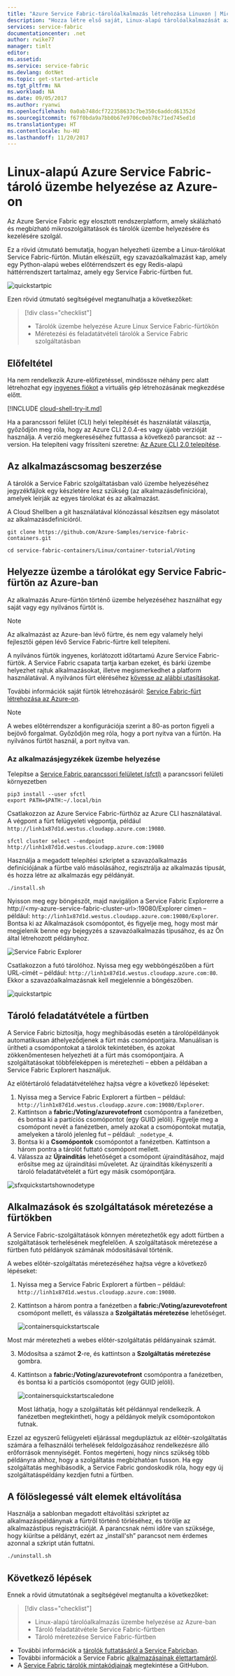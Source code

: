 ```yaml
---
title: "Azure Service Fabric-tárolóalkalmazás létrehozása Linuxon | Microsoft Docs"
description: "Hozza létre első saját, Linux-alapú tárolóalkalmazását az Azure Service Fabricban.  Az alkalmazással elkészíthet egy Docker-rendszerképet, amelyet leküldéssel továbbíthat egy tárolóregisztrációs adatbázisba, majd összeállíthat és üzembe helyezhet egy Service Fabric-tárolóalkalmazást."
services: service-fabric
documentationcenter: .net
author: rwike77
manager: timlt
editor: 
ms.assetid: 
ms.service: service-fabric
ms.devlang: dotNet
ms.topic: get-started-article
ms.tgt_pltfrm: NA
ms.workload: NA
ms.date: 09/05/2017
ms.author: ryanwi
ms.openlocfilehash: 0a0ab748dcf722358633c7be350c6addcd61352d
ms.sourcegitcommit: f67f0bda9a7bb0b67e9706c0eb78c71ed745ed1d
ms.translationtype: HT
ms.contentlocale: hu-HU
ms.lasthandoff: 11/20/2017
---
```

# <a name="deploy-an-azure-service-fabric-linux-container-application-on-azure"></a>Linux-alapú Azure Service Fabric-tároló üzembe helyezése az Azure-on
Az Azure Service Fabric egy elosztott rendszerplatform, amely skálázható és megbízható mikroszolgáltatások és tárolók üzembe helyezésére és kezelésére szolgál. 

Ez a rövid útmutató bemutatja, hogyan helyezheti üzembe a Linux-tárolókat Service Fabric-fürtön. Miután elkészült, egy szavazóalkalmazást kap, amely egy Python-alapú webes előtérrendszert és egy Redis-alapú háttérrendszert tartalmaz, amely egy Service Fabric-fürtben fut. 

![quickstartpic][quickstartpic]

Ezen rövid útmutató segítségével megtanulhatja a következőket:
> [!div class="checklist"]
> * Tárolók üzembe helyezése Azure Linux Service Fabric-fürtökön
> * Méretezési és feladatátvételi tárolók a Service Fabric szolgáltatásban

## <a name="prerequisite"></a>Előfeltétel
Ha nem rendelkezik Azure-előfizetéssel, mindössze néhány perc alatt létrehozhat egy [ingyenes fiókot](https://azure.microsoft.com/en-us/free/) a virtuális gép létrehozásának megkezdése előtt.
  
[!INCLUDE [cloud-shell-try-it.md](../../includes/cloud-shell-try-it.md)]

Ha a parancssori felület (CLI) helyi telepítését és használatát választja, győződjön meg róla, hogy az Azure CLI 2.0.4-es vagy újabb verzióját használja. A verzió megkereséséhez futtassa a következő parancsot: az --version. Ha telepíteni vagy frissíteni szeretne: [Az Azure CLI 2.0 telepítése](https://docs.microsoft.com/en-us/cli/azure/install-azure-cli).

## <a name="get-application-package"></a>Az alkalmazáscsomag beszerzése
A tárolók a Service Fabric szolgáltatásban való üzembe helyezéséhez jegyzékfájlok egy készletére lesz szükség (az alkalmazásdefinícióra), amelyek leírják az egyes tárolókat és az alkalmazást.

A Cloud Shellben a git használatával klónozással készítsen egy másolatot az alkalmazásdefinícióról.

```azurecli-interactive
git clone https://github.com/Azure-Samples/service-fabric-containers.git

cd service-fabric-containers/Linux/container-tutorial/Voting
```

## <a name="deploy-the-containers-to-a-service-fabric-cluster-in-azure"></a>Helyezze üzembe a tárolókat egy Service Fabric-fürtön az Azure-ban
Az alkalmazás Azure-fürtön történő üzembe helyezéséhez használhat egy saját vagy egy nyilvános fürtöt is.

> [!Note]
> Az alkalmazást az Azure-ban lévő fürtre, és nem egy valamely helyi fejlesztői gépen lévő Service Fabric-fürtre kell telepíteni. 
>

A nyilvános fürtök ingyenes, korlátozott időtartamú Azure Service Fabric-fürtök. A Service Fabric csapata tartja karban ezeket, és bárki üzembe helyezhet rajtuk alkalmazásokat, illetve megismerkedhet a platform használatával. A nyilvános fürt eléréséhez [kövesse az alábbi utasításokat](http://aka.ms/tryservicefabric). 

További információk saját fürtök létrehozásáról: [Service Fabric-fürt létrehozása az Azure-on](service-fabric-tutorial-create-vnet-and-linux-cluster.md).

> [!Note]
> A webes előtérrendszer a konfigurációja szerint a 80-as porton figyeli a bejövő forgalmat. Győződjön meg róla, hogy a port nyitva van a fürtön. Ha nyilvános fürtöt használ, a port nyitva van.
>

### <a name="deploy-the-application-manifests"></a>Az alkalmazásjegyzékek üzembe helyezése 
Telepítse a [Service Fabric parancssori felületet (sfctl)](service-fabric-cli.md) a parancssori felületi környezetben

```azurecli-interactive
pip3 install --user sfctl 
export PATH=$PATH:~/.local/bin
```
Csatlakozzon az Azure Service Fabric-fürthöz az Azure CLI használatával. A végpont a fürt felügyeleti végpontja, például `http://linh1x87d1d.westus.cloudapp.azure.com:19080`.

```azurecli-interactive
sfctl cluster select --endpoint http://linh1x87d1d.westus.cloudapp.azure.com:19080
```

Használja a megadott telepítési szkriptet a szavazóalkalmazás definíciójának a fürtbe való másolásához, regisztrálja az alkalmazás típusát, és hozza létre az alkalmazás egy példányát.

```azurecli-interactive
./install.sh
```

Nyisson meg egy böngészőt, majd navigáljon a Service Fabric Explorerre a http://\<my-azure-service-fabric-cluster-url>:19080/Explorer címen – például: `http://linh1x87d1d.westus.cloudapp.azure.com:19080/Explorer`. Bontsa ki az Alkalmazások csomópontot, és figyelje meg, hogy most már megjelenik benne egy bejegyzés a szavazóalkalmazás típusához, és az Ön által létrehozott példányhoz.

![Service Fabric Explorer][sfx]

Csatlakozzon a futó tárolóhoz.  Nyissa meg egy webböngészőben a fürt URL-címét – például: `http://linh1x87d1d.westus.cloudapp.azure.com:80`. Ekkor a szavazóalkalmazásnak kell megjelennie a böngészőben.

![quickstartpic][quickstartpic]

## <a name="fail-over-a-container-in-a-cluster"></a>Tároló feladatátvétele a fürtben
A Service Fabric biztosítja, hogy meghibásodás esetén a tárolópéldányok automatikusan áthelyeződjenek a fürt más csomópontjaira. Manuálisan is ürítheti a csomópontokat a tárolók tekintetében, és azokat zökkenőmentesen helyezheti át a fürt más csomópontjaira. A szolgáltatásokat többféleképpen is méretezheti – ebben a példában a Service Fabric Explorert használjuk.

Az előtértároló feladatátvételéhez hajtsa végre a következő lépéseket:

1. Nyissa meg a Service Fabric Explorert a fürtben – például: `http://linh1x87d1d.westus.cloudapp.azure.com:19080/Explorer`.
2. Kattintson a **fabric:/Voting/azurevotefront** csomópontra a fanézetben, és bontsa ki a partíciós csomópontot (egy GUID jelöli). Figyelje meg a csomópont nevét a fanézetben, amely azokat a csomópontokat mutatja, amelyeken a tároló jelenleg fut – például: `_nodetype_4`.
3. Bontsa ki a **Csomópontok** csomópontot a fanézetben. Kattintson a három pontra a tárolót futtató csomópont mellett.
4. Válassza az **Újraindítás** lehetőséget a csomópont újraindításához, majd erősítse meg az újraindítási műveletet. Az újraindítás kikényszeríti a tároló feladatátvételét a fürt egy másik csomópontjára.

![sfxquickstartshownodetype][sfxquickstartshownodetype]

## <a name="scale-applications-and-services-in-a-cluster"></a>Alkalmazások és szolgáltatások méretezése a fürtökben
A Service Fabric-szolgáltatások könnyen méretezhetők egy adott fürtben a szolgáltatások terhelésének megfelelően. A szolgáltatások méretezése a fürtben futó példányok számának módosításával történik.

A webes előtér-szolgáltatás méretezéséhez hajtsa végre a következő lépéseket:

1. Nyissa meg a Service Fabric Explorert a fürtben – például: `http://linh1x87d1d.westus.cloudapp.azure.com:19080`.
2. Kattintson a három pontra a fanézetben a **fabric:/Voting/azurevotefront** csomópont mellett, és válassza a **Szolgáltatás méretezése** lehetőséget.

    ![containersquickstartscale][containersquickstartscale]

  Most már méretezheti a webes előtér-szolgáltatás példányainak számát.

3. Módosítsa a számot **2**-re, és kattintson a **Szolgáltatás méretezése** gombra.
4. Kattintson a **fabric:/Voting/azurevotefront** csomópontra a fanézetben, és bontsa ki a partíciós csomópontot (egy GUID jelöli).

    ![containersquickstartscaledone][containersquickstartscaledone]

    Most láthatja, hogy a szolgáltatás két példánnyal rendelkezik. A fanézetben megtekintheti, hogy a példányok melyik csomópontokon futnak.

Ezzel az egyszerű felügyeleti eljárással megdupláztuk az előtér-szolgáltatás számára a felhasználói terhelések feldolgozásához rendelkezésre álló erőforrások mennyiségét. Fontos megérteni, hogy nincs szükség több példányra ahhoz, hogy a szolgáltatás megbízhatóan fusson. Ha egy szolgáltatás meghibásodik, a Service Fabric gondoskodik róla, hogy egy új szolgáltatáspéldány kezdjen futni a fürtben.

## <a name="clean-up"></a>A fölöslegessé vált elemek eltávolítása
Használja a sablonban megadott eltávolítási szkriptet az alkalmazáspéldánynak a fürtről történő törléséhez, és törölje az alkalmazástípus regisztrációját. A parancsnak némi időre van szüksége, hogy kiürítse a példányt, ezért az „install'sh” parancsot nem érdemes azonnal a szkript után futtatni. 

```bash
./uninstall.sh
```

## <a name="next-steps"></a>Következő lépések
Ennek a rövid útmutatónak a segítségével megtanulta a következőket:
> [!div class="checklist"]
> * Linux-alapú tárolóalkalmazás üzembe helyezése az Azure-ban
> * Tároló feladatátvétele Service Fabric-fürtben
> * Tároló méretezése Service Fabric-fürtben

* További információk a [tárolók futtatásáról a Service Fabricban](service-fabric-containers-overview.md).
* További információk a Service Fabric [alkalmazásainak élettartamáról](service-fabric-application-lifecycle.md).
* A [Service Fabric tárolók mintakódjainak](https://github.com/Azure-Samples/service-fabric-containers) megtekintése a GitHubon.

[sfx]: ./media/service-fabric-quickstart-containers-linux/containersquickstartappinstance.png
[quickstartpic]: ./media/service-fabric-quickstart-containers-linux/votingapp.png
[sfxquickstartshownodetype]:  ./media/service-fabric-quickstart-containers-linux/containersquickstartrestart.png
[containersquickstartscale]: ./media/service-fabric-quickstart-containers-linux/containersquickstartscale.png
[containersquickstartscaledone]: ./media/service-fabric-quickstart-containers-linux/containersquickstartscaledone.png
